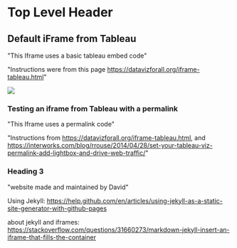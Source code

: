 # Top Level Header

## Default iFrame from Tableau
"This Iframe uses a basic tableau embed code"

"Instructions were from this page https://datavizforall.org/iframe-tableau.html"

<body>
<div class='tableauPlaceholder' id='viz1552321493182' style='position: relative'><noscript><a href='#'><img alt=' ' src='https:&#47;&#47;public.tableau.com&#47;static&#47;images&#47;Mo&#47;Moving-Average-Sample&#47;MovingAverage&#47;1_rss.png' style='border: none' /></a></noscript><object class='tableauViz'  style='display:none;'><param name='host_url' value='https%3A%2F%2Fpublic.tableau.com%2F' /> <param name='embed_code_version' value='3' /> <param name='site_root' value='' /><param name='name' value='Moving-Average-Sample&#47;MovingAverage' /><param name='tabs' value='yes' /><param name='toolbar' value='yes' /><param name='static_image' value='https:&#47;&#47;public.tableau.com&#47;static&#47;images&#47;Mo&#47;Moving-Average-Sample&#47;MovingAverage&#47;1.png' /> <param name='animate_transition' value='yes' /><param name='display_static_image' value='yes' /><param name='display_spinner' value='yes' /><param name='display_overlay' value='yes' /><param name='display_count' value='yes' /></object></div>                <script type='text/javascript'>                    var divElement = document.getElementById('viz1552321493182');                    var vizElement = divElement.getElementsByTagName('object')[0];                    vizElement.style.width='100%';vizElement.style.height=(divElement.offsetWidth*0.75)+'px';                    var scriptElement = document.createElement('script');                    scriptElement.src = 'https://public.tableau.com/javascripts/api/viz_v1.js';                    vizElement.parentNode.insertBefore(scriptElement, vizElement);                </script>
</body>


### Testing an iframe from Tableau with a permalink

"This Iframe uses a permalink code"

"Instructions from https://datavizforall.org/iframe-tableau.html, and https://interworks.com/blog/rrouse/2014/04/28/set-your-tableau-viz-permalink-add-lightbox-and-drive-web-traffic/"


### Heading 3
"website made and maintained by David"

Using Jekyll: https://help.github.com/en/articles/using-jekyll-as-a-static-site-generator-with-github-pages

about jekyll and iframes: https://stackoverflow.com/questions/31660273/markdown-jekyll-insert-an-iframe-that-fills-the-container

